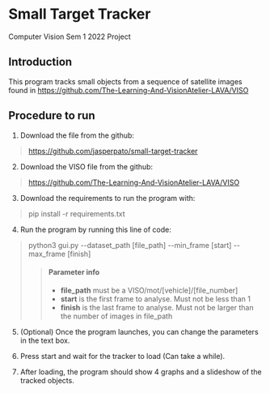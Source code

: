 # Small Target Tracker
Computer Vision Sem 1 2022 Project

## Introduction
This program tracks small objects from a sequence of satellite images found in 
https://github.com/The-Learning-And-VisionAtelier-LAVA/VISO 

## Procedure to run

1. Download the file from the github:
> https://github.com/jasperpato/small-target-tracker

2. Download the VISO file from the github:
> https://github.com/The-Learning-And-VisionAtelier-LAVA/VISO 

3. Download the requirements to run the program with:
> pip install -r requirements.txt

4. Run the program by running this line of code:
> python3 gui.py --dataset_path [file_path] --min_frame [start] --max_frame [finish]
>> #### Parameter info
>> - **file_path** must be a VISO/mot/[vehicle]/[file_number]
>> - **start** is the first frame to analyse. Must not be less than 1
>> - **finish** is the last frame to analyse. Must not be larger than the number of images in file_path

5. (Optional) Once the program launches, you can change the parameters in the text box.

6. Press start and wait for the tracker to load (Can take a while).

7. After loading, the program should show 4 graphs and a slideshow of the tracked objects.

